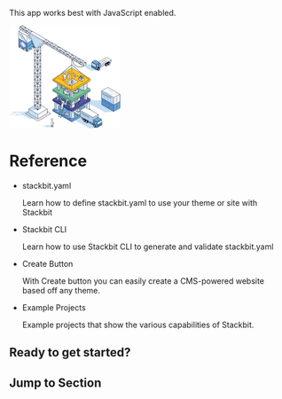 This app works best with JavaScript enabled.



























![Stackbit](/docs/images/stackbit-crane-sm.png)

Reference
=========

-   <a href="/docs/reference/stackbit-yaml/" class="docs-item-link"></a>
    stackbit.yaml

    <span class="icon-angle-right" aria-hidden="true"></span>
    Learn how to define stackbit.yaml to use your theme or site with Stackbit

-   <a href="/docs/reference/stackbit-cli/" class="docs-item-link"></a>
    Stackbit CLI

    <span class="icon-angle-right" aria-hidden="true"></span>
    Learn how to use Stackbit CLI to generate and validate stackbit.yaml

-   <a href="/docs/reference/create-button/" class="docs-item-link"></a>
    Create Button

    <span class="icon-angle-right" aria-hidden="true"></span>
    With Create button you can easily create a CMS-powered website based off any theme.

-   <a href="/docs/reference/examples/" class="docs-item-link"></a>
    Example Projects

    <span class="icon-angle-right" aria-hidden="true"></span>
    Example projects that show the various capabilities of Stackbit.

Ready to get started?
---------------------



Jump to Section
---------------












